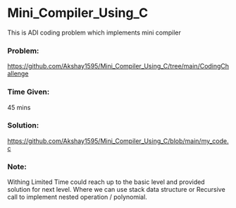 # Mini_Compiler_Using_C
 This is ADI coding problem which implements mini compiler

### Problem:
https://github.com/Akshay1595/Mini_Compiler_Using_C/tree/main/CodingChallenge

### Time Given:
45 mins

### Solution:
https://github.com/Akshay1595/Mini_Compiler_Using_C/blob/main/my_code.c

### Note:
Withing Limited Time could reach up to the basic level and provided solution for next level.
Where we can use stack data structure or Recursive call to implement nested operation / polynomial.